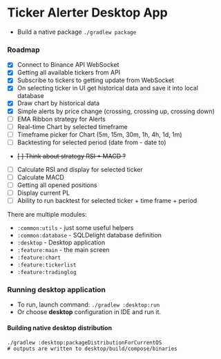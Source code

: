 # Ticker Alerter Desktop App

* Build a native package ```./gradlew package```

### Roadmap

* [x] Connect to Binance API WebSocket
* [x] Getting all available tickers from API
* [x] Subscribe to tickers to getting update from WebSocket
* [x] On selecting ticker in UI get historical data and save it into local database
* [x] Draw chart by historical data
* [x] Simple alerts by price change (crossing, crossing up, crossing down)
* [ ] EMA Ribbon strategy for Alerts
* [ ] Real-time Chart by selected timeframe
* [ ] Timeframe picker for Chart (5m, 15m, 30m, 1h, 4h, 1d, 1m)
* [ ] Backtesting for selected period (date from - date to)
* ~~[ ] Think about strategy RSI + MACD ?~~
* [ ] Calculate RSI and display for selected ticker
* [ ] Calculate MACD
* [ ] Getting all opened positions
* [ ] Display current PL
* [ ] Ability to run backtest for selected ticker + time frame + period

There are multiple modules:

- `:common:utils` - just some useful helpers
- `:common:database` - SQLDelight database definition
- `:desktop` - Desktop application
- `:feature:main` - the main screen
- `:feature:chart`
- `:feature:tickerlist`
- `:feature:tradinglog`

### Running desktop application

* To run, launch command: `./gradlew :desktop:run`
* Or choose **desktop** configuration in IDE and run it.

#### Building native desktop distribution

```
./gradlew :desktop:packageDistributionForCurrentOS
# outputs are written to desktop/build/compose/binaries
```